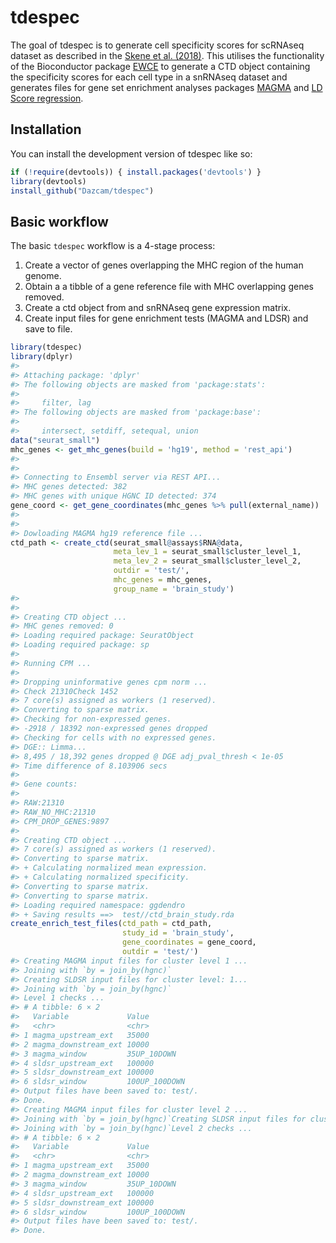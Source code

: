 
<!-- README.md is generated from README.Rmd. Please edit that file -->

# tdespec

<!-- badges: start -->
<!-- badges: end -->

The goal of tdespec is to generate cell specificity scores for scRNAseq
dataset as described in the [Skene et
al. (2018)](https://www.nature.com/articles/s41588-018-0129-5). This
utilises the functionality of the Bioconductor package
[EWCE](https://github.com/NathanSkene/EWCE/) to generate a CTD object
containing the specificity scores for each cell type in a snRNAseq
dataset and generates files for gene set enrichment analyses packages
[MAGMA](https://ctg.cncr.nl/software/magma) and [LD Score
regression](https://github.com/bulik/ldsc).

## Installation

You can install the development version of tdespec like so:

``` r
if (!require(devtools)) { install.packages('devtools') } 
library(devtools)
install_github("Dazcam/tdespec")
```

## Basic workflow

The basic `tdespec` workflow is a 4-stage process:

1.  Create a vector of genes overlapping the MHC region of the human
    genome.
2.  Obtain a a tibble of a gene reference file with MHC overlapping
    genes removed.
3.  Create a ctd object from and snRNAseq gene expression matrix.
4.  Create input files for gene enrichment tests (MAGMA and LDSR) and
    save to file.

``` r
library(tdespec)
library(dplyr)
#> 
#> Attaching package: 'dplyr'
#> The following objects are masked from 'package:stats':
#> 
#>     filter, lag
#> The following objects are masked from 'package:base':
#> 
#>     intersect, setdiff, setequal, union
data("seurat_small")
mhc_genes <- get_mhc_genes(build = 'hg19', method = 'rest_api')
#> 
#> 
#> Connecting to Ensembl server via REST API...
#> MHC genes detected: 382
#> MHC genes with unique HGNC ID detected: 374
gene_coord <- get_gene_coordinates(mhc_genes %>% pull(external_name))
#> 
#> 
#> Dowloading MAGMA hg19 reference file ...
ctd_path <- create_ctd(seurat_small@assays$RNA@data, 
                       meta_lev_1 = seurat_small$cluster_level_1,
                       meta_lev_2 = seurat_small$cluster_level_2,
                       outdir = 'test/',
                       mhc_genes = mhc_genes,
                       group_name = 'brain_study')
#> 
#> 
#> Creating CTD object ...
#> MHC genes removed: 0
#> Loading required package: SeuratObject
#> Loading required package: sp
#> 
#> Running CPM ...
#> 
#> Dropping uninformative genes cpm norm ...
#> Check 21310Check 1452
#> 7 core(s) assigned as workers (1 reserved).
#> Converting to sparse matrix.
#> Checking for non-expressed genes.
#> -2918 / 18392 non-expressed genes dropped
#> Checking for cells with no expressed genes.
#> DGE:: Limma...
#> 8,495 / 18,392 genes dropped @ DGE adj_pval_thresh < 1e-05
#> Time difference of 8.103906 secs
#> 
#> Gene counts:
#> 
#> RAW:21310
#> RAW_NO_MHC:21310
#> CPM_DROP_GENES:9897
#> 
#> Creating CTD object ...
#> 7 core(s) assigned as workers (1 reserved).
#> Converting to sparse matrix.
#> + Calculating normalized mean expression.
#> + Calculating normalized specificity.
#> Converting to sparse matrix.
#> Converting to sparse matrix.
#> Loading required namespace: ggdendro
#> + Saving results ==>  test//ctd_brain_study.rda
create_enrich_test_files(ctd_path = ctd_path, 
                         study_id = 'brain_study',
                         gene_coordinates = gene_coord,
                         outdir = 'test/')
#> Creating MAGMA input files for cluster level 1 ...
#> Joining with `by = join_by(hgnc)`
#> Creating SLDSR input files for cluster level: 1...
#> Joining with `by = join_by(hgnc)`
#> Level 1 checks ...
#> # A tibble: 6 × 2
#>   Variable             Value        
#>   <chr>                <chr>        
#> 1 magma_upstream_ext   35000        
#> 2 magma_downstream_ext 10000        
#> 3 magma_window         35UP_10DOWN  
#> 4 sldsr_upstream_ext   100000       
#> 5 sldsr_downstream_ext 100000       
#> 6 sldsr_window         100UP_100DOWN
#> Output files have been saved to: test/.
#> Done.
#> Creating MAGMA input files for cluster level 2 ...
#> Joining with `by = join_by(hgnc)`Creating SLDSR input files for cluster level: 2...
#> Joining with `by = join_by(hgnc)`Level 2 checks ...
#> # A tibble: 6 × 2
#>   Variable             Value        
#>   <chr>                <chr>        
#> 1 magma_upstream_ext   35000        
#> 2 magma_downstream_ext 10000        
#> 3 magma_window         35UP_10DOWN  
#> 4 sldsr_upstream_ext   100000       
#> 5 sldsr_downstream_ext 100000       
#> 6 sldsr_window         100UP_100DOWN
#> Output files have been saved to: test/.
#> Done.
```
